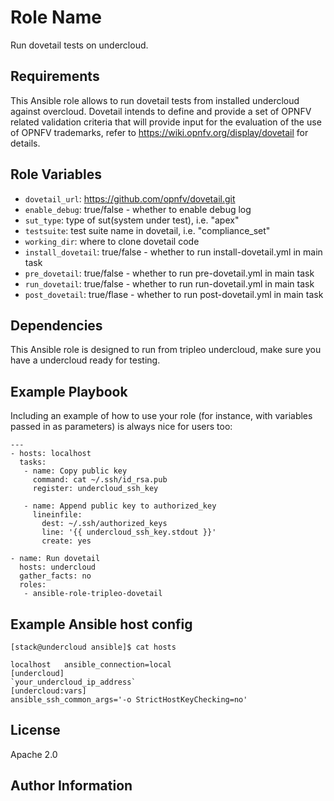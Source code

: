 Role Name
=========

Run dovetail tests on undercloud.

Requirements
------------

This Ansible role allows to run dovetail tests from installed undercloud against overcloud.
Dovetail intends to define and provide a set of OPNFV related validation criteria that will provide input for the evaluation of the use of OPNFV trademarks, refer to https://wiki.opnfv.org/display/dovetail for details.

Role Variables
--------------

* `dovetail_url`: https://github.com/opnfv/dovetail.git
* `enable_debug`: true/false - whether to enable debug log
* `sut_type`: type of sut(system under test), i.e. "apex"
* `testsuite`: test suite name in dovetail, i.e. "compliance_set"
* `working_dir`: where to clone dovetail code
* `install_dovetail`: true/false - whether to run install-dovetail.yml in main task
* `pre_dovetail`: true/false - whether to run pre-dovetail.yml in main task
* `run_dovetail`: true/false - whether to run run-dovetail.yml in main task
* `post_dovetail`: true/flase - whether to run post-dovetail.yml in main task

Dependencies
------------

This Ansible role is designed to run from tripleo undercloud, make sure you have a undercloud ready for testing.


Example Playbook
----------------

Including an example of how to use your role (for instance, with variables passed in as parameters) is always nice for users too:

    ---
    - hosts: localhost
      tasks:
       - name: Copy public key
         command: cat ~/.ssh/id_rsa.pub
         register: undercloud_ssh_key

       - name: Append public key to authorized_key
         lineinfile:
           dest: ~/.ssh/authorized_keys
           line: '{{ undercloud_ssh_key.stdout }}'
           create: yes

    - name: Run dovetail
      hosts: undercloud
      gather_facts: no
      roles:
       - ansible-role-tripleo-dovetail

Example Ansible host config
----------------

    [stack@undercloud ansible]$ cat hosts

    localhost   ansible_connection=local
    [undercloud]
    `your_undercloud_ip_address`
    [undercloud:vars]
    ansible_ssh_common_args='-o StrictHostKeyChecking=no'

License
-------

Apache 2.0

Author Information
------------------

